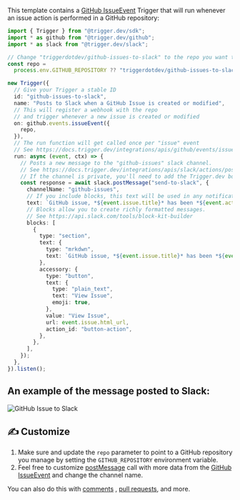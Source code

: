 This template contains a [GitHub IssueEvent](https://docs.trigger.dev/integrations/apis/github/events/issues) Trigger that will run whenever an issue action is performed in a GitHub repository:

```ts
import { Trigger } from "@trigger.dev/sdk";
import * as github from "@trigger.dev/github";
import * as slack from "@trigger.dev/slack";

// Change "triggerdotdev/github-issues-to-slack" to the repo you want to track e.g. "yourorg/yourrepo"
const repo =
  process.env.GITHUB_REPOSITORY ?? "triggerdotdev/github-issues-to-slack";

new Trigger({
  // Give your Trigger a stable ID
  id: "github-issues-to-slack",
  name: "Posts to Slack when a GitHub Issue is created or modified",
  // This will register a webhook with the repo
  // and trigger whenever a new issue is created or modified
  on: github.events.issueEvent({
    repo,
  }),
  // The run function will get called once per "issue" event
  // See https://docs.trigger.dev/integrations/apis/github/events/issues
  run: async (event, ctx) => {
    // Posts a new message to the "github-issues" slack channel.
    // See https://docs.trigger.dev/integrations/apis/slack/actions/post-message
    // If the channel is private, you'll need to add the Trigger.dev bot to the channel first.
    const response = await slack.postMessage("send-to-slack", {
      channelName: "github-issues",
      // If you include blocks, this text will be used in any notifications.
      text: `GitHub issue, *${event.issue.title}* has been *${event.action}*. `,
      // Blocks allow you to create richly formatted messages.
      // See https://api.slack.com/tools/block-kit-builder
      blocks: [
        {
          type: "section",
          text: {
            type: "mrkdwn",
            text: `GitHub issue, *${event.issue.title}* has been *${event.action}*.`,
          },
          accessory: {
            type: "button",
            text: {
              type: "plain_text",
              text: "View Issue",
              emoji: true,
            },
            value: "View Issue",
            url: event.issue.html_url,
            action_id: "button-action",
          },
        },
      ],
    });
  },
}).listen();
```

## An example of the message posted to Slack:

![GitHub Issue to Slack](https://imagedelivery.net/3TbraffuDZ4aEf8KWOmI_w/c6a66532-8ab6-4e14-83b6-4333731fe200/public)

## ✍️ Customize

1. Make sure and update the `repo` parameter to point to a GitHub repository you manage by setting the `GITHUB_REPOSITORY` environment variable.
2. Feel free to customize [postMessage](https://docs.trigger.dev/integrations/apis/slack/actions/post-message) call with more data from the [GitHub IssueEvent](https://docs.trigger.dev/integrations/apis/github/events/issues) and change the channel name.

You can also do this with [comments](https://docs.trigger.dev/integrations/apis/github/events/issue-comments) , [pull requests](https://docs.trigger.dev/integrations/apis/github/events/pull-requests), and more.
